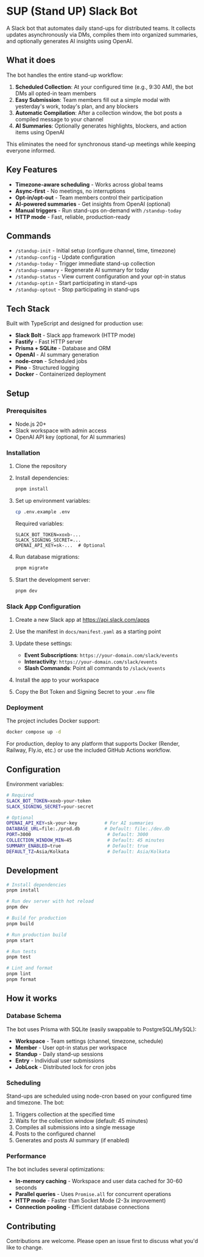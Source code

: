 # SUP (Stand UP) Slack Bot

A Slack bot that automates daily stand-ups for distributed teams. It collects updates asynchronously via DMs, compiles them into organized summaries, and optionally generates AI insights using OpenAI.

## What it does

The bot handles the entire stand-up workflow:

1. **Scheduled Collection**: At your configured time (e.g., 9:30 AM), the bot DMs all opted-in team members
2. **Easy Submission**: Team members fill out a simple modal with yesterday's work, today's plan, and any blockers
3. **Automatic Compilation**: After a collection window, the bot posts a compiled message to your channel
4. **AI Summaries**: Optionally generates highlights, blockers, and action items using OpenAI

This eliminates the need for synchronous stand-up meetings while keeping everyone informed.

## Key Features

- **Timezone-aware scheduling** - Works across global teams
- **Async-first** - No meetings, no interruptions
- **Opt-in/opt-out** - Team members control their participation
- **AI-powered summaries** - Get insights from OpenAI (optional)
- **Manual triggers** - Run stand-ups on-demand with `/standup-today`
- **HTTP mode** - Fast, reliable, production-ready

## Commands

- `/standup-init` - Initial setup (configure channel, time, timezone)
- `/standup-config` - Update configuration
- `/standup-today` - Trigger immediate stand-up collection
- `/standup-summary` - Regenerate AI summary for today
- `/standup-status` - View current configuration and your opt-in status
- `/standup-optin` - Start participating in stand-ups
- `/standup-optout` - Stop participating in stand-ups

## Tech Stack

Built with TypeScript and designed for production use:

- **Slack Bolt** - Slack app framework (HTTP mode)
- **Fastify** - Fast HTTP server
- **Prisma + SQLite** - Database and ORM
- **OpenAI** - AI summary generation
- **node-cron** - Scheduled jobs
- **Pino** - Structured logging
- **Docker** - Containerized deployment

## Setup

### Prerequisites

- Node.js 20+
- Slack workspace with admin access
- OpenAI API key (optional, for AI summaries)

### Installation

1. Clone the repository
2. Install dependencies:
   ```bash
   pnpm install
   ```

3. Set up environment variables:
   ```bash
   cp .env.example .env
   ```
   
   Required variables:
   ```
   SLACK_BOT_TOKEN=xoxb-...
   SLACK_SIGNING_SECRET=...
   OPENAI_API_KEY=sk-...  # Optional
   ```

4. Run database migrations:
   ```bash
   pnpm migrate
   ```

5. Start the development server:
   ```bash
   pnpm dev
   ```

### Slack App Configuration

1. Create a new Slack app at https://api.slack.com/apps
2. Use the manifest in `docs/manifest.yaml` as a starting point
3. Update these settings:
   - **Event Subscriptions**: `https://your-domain.com/slack/events`
   - **Interactivity**: `https://your-domain.com/slack/events`
   - **Slash Commands**: Point all commands to `/slack/events`

4. Install the app to your workspace
5. Copy the Bot Token and Signing Secret to your `.env` file

### Deployment

The project includes Docker support:

```bash
docker compose up -d
```

For production, deploy to any platform that supports Docker (Render, Railway, Fly.io, etc.) or use the included GitHub Actions workflow.

## Configuration

Environment variables:

```bash
# Required
SLACK_BOT_TOKEN=xoxb-your-token
SLACK_SIGNING_SECRET=your-secret

# Optional
OPENAI_API_KEY=sk-your-key          # For AI summaries
DATABASE_URL=file:./prod.db         # Default: file:./dev.db
PORT=3000                            # Default: 3000
COLLECTION_WINDOW_MIN=45             # Default: 45 minutes
SUMMARY_ENABLED=true                 # Default: true
DEFAULT_TZ=Asia/Kolkata              # Default: Asia/Kolkata
```

## Development

```bash
# Install dependencies
pnpm install

# Run dev server with hot reload
pnpm dev

# Build for production
pnpm build

# Run production build
pnpm start

# Run tests
pnpm test

# Lint and format
pnpm lint
pnpm format
```

## How it works

### Database Schema

The bot uses Prisma with SQLite (easily swappable to PostgreSQL/MySQL):

- **Workspace** - Team settings (channel, timezone, schedule)
- **Member** - User opt-in status per workspace
- **Standup** - Daily stand-up sessions
- **Entry** - Individual user submissions
- **JobLock** - Distributed lock for cron jobs

### Scheduling

Stand-ups are scheduled using node-cron based on your configured time and timezone. The bot:

1. Triggers collection at the specified time
2. Waits for the collection window (default: 45 minutes)
3. Compiles all submissions into a single message
4. Posts to the configured channel
5. Generates and posts AI summary (if enabled)

### Performance

The bot includes several optimizations:

- **In-memory caching** - Workspace and user data cached for 30-60 seconds
- **Parallel queries** - Uses `Promise.all` for concurrent operations
- **HTTP mode** - Faster than Socket Mode (2-3x improvement)
- **Connection pooling** - Efficient database connections

## Contributing

Contributions are welcome. Please open an issue first to discuss what you'd like to change.
